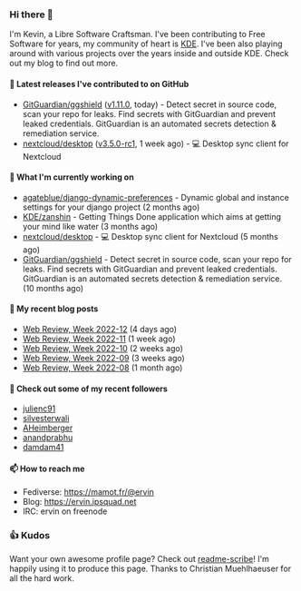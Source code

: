 ### Hi there 👋

I'm Kevin, a Libre Software Craftsman. I've been contributing to Free Software for years,
my community of heart is [KDE](https://kde.org). I've been also playing around with various
projects over the years inside and outside KDE. Check out my blog to find out more.

#### 🔭 Latest releases I've contributed to on GitHub

- [GitGuardian/ggshield](https://github.com/GitGuardian/ggshield) ([v1.11.0](https://github.com/GitGuardian/ggshield/releases/tag/v1.11.0), today) - Detect secret in source code, scan your repo for leaks. Find secrets with GitGuardian and prevent leaked credentials. GitGuardian is an automated secrets detection &amp; remediation service.
- [nextcloud/desktop](https://github.com/nextcloud/desktop) ([v3.5.0-rc1](https://github.com/nextcloud/desktop/releases/tag/v3.5.0-rc1), 1 week ago) - 💻 Desktop sync client for Nextcloud

#### 🌱 What I'm currently working on

- [agateblue/django-dynamic-preferences](https://github.com/agateblue/django-dynamic-preferences) - Dynamic global and instance settings for your django project (2 months ago)
- [KDE/zanshin](https://github.com/KDE/zanshin) - Getting Things Done application which aims at getting your mind like water (3 months ago)
- [nextcloud/desktop](https://github.com/nextcloud/desktop) - 💻 Desktop sync client for Nextcloud (5 months ago)
- [GitGuardian/ggshield](https://github.com/GitGuardian/ggshield) - Detect secret in source code, scan your repo for leaks. Find secrets with GitGuardian and prevent leaked credentials. GitGuardian is an automated secrets detection &amp; remediation service. (10 months ago)

#### 📜 My recent blog posts

- [Web Review, Week 2022-12](https://ervin.ipsquad.net/blog/2022/03/25/web-review-week-2022-12/) (4 days ago)
- [Web Review, Week 2022-11](https://ervin.ipsquad.net/blog/2022/03/18/web-review-week-2022-11/) (1 week ago)
- [Web Review, Week 2022-10](https://ervin.ipsquad.net/blog/2022/03/11/web-review-week-2022-10/) (2 weeks ago)
- [Web Review, Week 2022-09](https://ervin.ipsquad.net/blog/2022/03/04/web-review-week-2022-09/) (3 weeks ago)
- [Web Review, Week 2022-08](https://ervin.ipsquad.net/blog/2022/02/25/web-review-week-2022-08/) (1 month ago)

#### 👯 Check out some of my recent followers

- [julienc91](https://github.com/julienc91)
- [silvesterwali](https://github.com/silvesterwali)
- [AHeimberger](https://github.com/AHeimberger)
- [anandprabhu](https://github.com/anandprabhu)
- [damdam41](https://github.com/damdam41)

#### 📫 How to reach me

- Fediverse: https://mamot.fr/@ervin
- Blog: https://ervin.ipsquad.net
- IRC: ervin on freenode

### 👍 Kudos

Want your own awesome profile page? Check out [readme-scribe](https://github.com/muesli/readme-scribe)!
I'm happily using it to produce this page. Thanks to Christian Muehlhaeuser for all the hard work.

